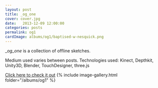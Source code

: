 ```yaml
---
layout: post
title: _og_one
cover: cover.jpg
date:   2013-12-09 12:00:00
categories: posts
permalink: og1
cardImage: albums/og1/baptised-w-nesquick.png
---
```


__og_one_ is a collection of offline sketches.
<!--more-->
Medium used varies between posts. Technologies used: Kinect, Depthkit, Unity3D, Blender, TouchDesigner, three.js

[Click here to check it out](https://www.instagram.com/_og_one/)
{% include image-gallery.html folder="/albums/og1" %}